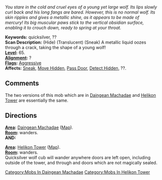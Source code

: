 *You stare in the cold and cruel eyes of a young yet large wolf. Its
lips slowly curl back and his long fangs are bared. However, this is no
normal wolf. Its skin ripples and gives a metallic shine, as it appears
to be made of mercury! Its big muscular paws stick to the vertical
obsidian surface, enabling it to crouch down, ready to spring at your
throat.*

**Keywords:** quicksilver, ??  
**Scan Description:** (Hide) (Translucent) (Sneak) A metallic liquid
oozes through a crack, taking the shape of a young wolf!  
**[Level](Level.md "wikilink"):** 65.  
**[Alignment](Alignment.md "wikilink"):** ?  
**[Flags](:Category:_Mob_Types.md "wikilink"):**
[Aggressive](Aggressive_Mobs.md "wikilink")  
**Affects:** [Sneak](Sneak "wikilink"), [Move
Hidden](Move_Hidden "wikilink"), [Pass Door](Pass_Door "wikilink"),
[Detect Hidden](Detect_Hidden "wikilink"), ??.  

## Comments

The two versions of this mob which are in [Daingean
Machadae](:Category:_Daingean_Machadae.md "wikilink") and [Helikon
Tower](:Category:_Helikon_Tower.md "wikilink") are essentially the same.

## Directions

**[Area](:Category:_Areas.md "wikilink"):** [Daingean
Machadae](:Category:Daingean_Machadae.md "wikilink")
([Map](Daingean_Machadae_Map.md "wikilink")).  
**[Room](:Category:_Rooms.md "wikilink"):** wanders.  
**AND:**

**[Area](:Category:_Areas.md "wikilink"):** [Helikon
Tower](:Category:Helikon_Tower.md "wikilink")
([Map](Helikon_Tower_Map.md "wikilink")).  
**[Room](:Category:_Rooms.md "wikilink"):** wanders.  
Quicksilver wolf cub will wander anywhere doors are left open, including
outside of the tower, and through and doors which are not magically
sealed.

[Category:Mobs In Daingean
Machadae](Category:Mobs_In_Daingean_Machadae "wikilink") [Category:Mobs
In Helikon Tower](Category:Mobs_In_Helikon_Tower "wikilink")
